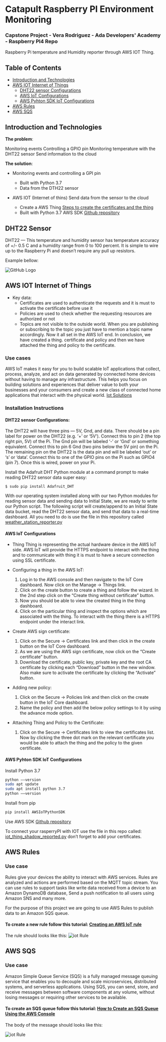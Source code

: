 # Catapult Raspberry PI Environment Monitoring
### Capstone Project - Vera Rodriguez - Ada Developers' Academy - Raspberry PI4 Repo
Raspberry Pi temperature and Humidity reporter through AWS IOT Thing.

## Table of Contents

* [Introduction and Technologies](#Introduction-and-Technologies)
* [AWS IOT Internet of Things](#AWS-IOT-Internet-of-Things)
    * [DHT22 sensor Configurations](#DHT22-sensor-Configurations)
    * [AWS IoT Configurations](#AWS-IoT-Configurations)
    * [AWS Pyhton SDK IoT Configurations](#AWS-Pyhton-SDK-IoT-Configurations)
* [AWS Rules](#AWS-Rules)
* [AWS SQS](#AWS-SQS)

## Introduction and Technologies
**The problem**: 

Monitoring events
Controlling a GPIO pin
Monitoring temperature with the DHT22 sensor
Send information to the cloud

**The solution**: 
    
  * Monitoring events and controlling a GPI pin
    * Built with Python 3.7 
    * Data from the DTH22 sensor
    
  * AWS IOT (Internet of thins) Send data from the sensor to the cloud
    * Create a AWS Thing [Steps to create the certificates and the thing](https://docs.aws.amazon.com/iot/latest/developerguide/iot-moisture-create-thing.html)
    * Built with Python 3.7 AWS SDK [Github repository](https://github.com/aws/aws-iot-device-sdk-python-v2)

## DHT22 Sensor

DHT22 — This temperature and humidity sensor has temperature accuracy of +/- 0.5 C and a humidity range from 0 to 100 percent. It is simple to wire up to the Raspberry Pi and doesn’t require any pull up resistors.

Example bellow:

![GitHub Logo](/DTH22raspisensor.jpeg)

## AWS IOT Internet of Things

  * Key data: 
    * Certificates are used to authenticate the requests and it is must to activate the certificate before use it
    * Policies are used to check whether the requesting resources are authorized or not
    * Topics are not visible to the outside world. When you are publishing or subscribing to the topic you just have to mention a topic name accordingly. Now it all set in the AWS IoT end. In conclusion, we have created a thing. certificate and policy and then we have attached the thing and policy to the certificate.

### Use cases

AWS IoT makes it easy for you to build scalable IoT applications that collect, process, analyze, and act on data generated by connected home devices without having to manage any infrastructure. This helps you focus on building solutions and experiences that deliver value to both your businesses and your consumers and create a new class of connected home applications that interact with the physical world. [Iot Solutions](https://aws.amazon.com/iot/solutions/connected-home/?c=i&sec=uc2)

### Installation Instructions

#### DHT22 sensor Configurations: 

The DHT22 will have three pins — 5V, Gnd, and data. There should be a pin label for power on the DHT22 (e.g. ‘+’ or ‘5V’). Connect this to pin 2 (the top right pin, 5V) of the Pi. The Gnd pin will be labeled ‘-’ or ‘Gnd’ or something equivalent. Connect this to pin 6 Gnd (two pins below the 5V pin) on the Pi. The remaining pin on the DHT22 is the data pin and will be labeled ‘out’ or ‘s’ or ‘data’. Connect this to one of the GPIO pins on the Pi such as GPIO4 (pin 7). Once this is wired, power on your Pi.

Install the Adafruit DHT Python module at a command prompt to make reading DHT22 sensor data super easy:

```$ sudo pip install Adafruit_DHT```

With our operating system installed along with our two Python modules for reading sensor data and sending data to Initial State, we are ready to write our Python script. The following script will create/append to an Initial State data bucket, read the DHT22 sensor data, and send that data to a real-time dashboard. All you need to do is use the file in this repository called [weather_station_reporter.py](https://github.com/veralizeth/raspi-temp-hum/blob/master/weather_station_reporter.py)

#### AWS IoT Configurations
   * Thing
        Thing is representing the actual hardware device in the AWS IoT side. AWS IoT will provide the HTTPS endpoint to interact with the thing and to communicate with thing it is must to have a secure connection using SSL certificate.
        
   * Configuring a thing in the AWS IoT:
      1. Log in to the AWS console and then navigate to the IoT Core dashboard. Now click on the Manage -> Things link.
      1. Click on the create button to create a thing and follow the wizard. In the 2nd step click on the “Create thing without certificate” button.
      1. Now you should be able to view the created thing in the thing dashboard. 
      1. Click on the particular thing and inspect the options which are associated with the thing. To interact with the thing there is a HTTPS endpoint under the interact link.
      
   * Create AWS sign certificate:
      1. Click on the Secure -> Certificates link and then click in the create button on the IoT Core dashboard.
      1. As we are using the AWS sign certificate, now click on the “Create certificate” button. 
      1. Download the certificate, public key, private key and the root CA certificate by clicking each “Download” button in the new window. Also make sure to activate the certificate by clicking the “Activate” button.
      
   * Adding new policy:
     1. Click on the Secure -> Policies link and then click on the create button in the IoT Core dashboard.
     1. Name the policy and then add the below policy settings to it by using the advance mode option.
     
* Attaching Thing and Policy to the Certificate:
     1. Click on the Secure -> Certificates link to view the certificates list. Now by clicking the three dot mark on the relevant certificate you would be able to attach the thing and the policy to the given certificate.

#### AWS Pyhton SDK IoT Configurations 

Install Python 3.7

``` bash 
python ––version
sudo apt update
sudo apt install python 3.7
python ––version
```

Install from pip

``` bash
pip install AWSIoTPythonSDK
```

Use AWS SDK [Github repository](https://github.com/aws/aws-iot-device-sdk-python-v2)

To connect your rasperryPI with IOT use the file in this repo called: [iot_thing_shadow_reported.py](https://github.com/veralizeth/raspi-temp-hum/blob/master/iot_thing_shadow_reported.py) don’t forget to add your certificates.


## AWS Rules

### Use case

Rules give your devices the ability to interact with AWS services. Rules are analyzed and actions are performed based on the MQTT topic stream. You can use rules to support tasks like write data received from a device to an Amazon DynamoDB database,  Send a push notification to all users using Amazon SNS and many more. 

For the purpose of this project we are going to use AWS Rules to publish data to an Amazon SQS queue.

#### To create a new rule follow this tutorial: [Creating an AWS IoT rule](https://docs.aws.amazon.com/iot/latest/developerguide/iot-create-rule.html)

The rule should looks like this:
![iot Rule](/iotRule.png)

## AWS SQS

### Use case

Amazon Simple Queue Service (SQS) is a fully managed message queuing service that enables you to decouple and scale microservices, distributed systems, and serverless applications. Using SQS, you can send, store, and receive messages between software components at any volume, without losing messages or requiring other services to be available.

#### To create an SQS queue follow this tutorial: [How to Create an SQS Queue Using the AWS Console](https://www.dummies.com/programming/cloud-computing/amazon-web-services/create-sqs-queue-using-aws-console/)

The body of the message should looks like this:

![iot Rule](/sqsMessage.png)
